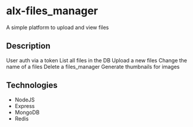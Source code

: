 # alx-files_manager
A simple platform to upload and view files

## Description
User auth via a token
List all files in the DB
Upload a new files
Change the name of a files
Delete a files_manager
Generate thumbnails for images

## Technologies
- NodeJS
- Express
- MongoDB
- Redis
